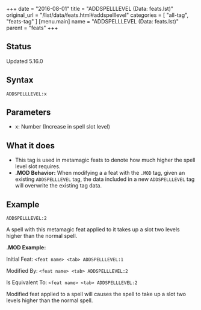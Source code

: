 +++
date = "2016-08-01"
title = "ADDSPELLLEVEL (Data: feats.lst)"
original_url = "/list/data/feats.html#addspelllevel"
categories = [ "all-tag", "feats-tag" ]
[menu.main]
    name = "ADDSPELLLEVEL (Data: feats.lst)"
    parent = "feats"
+++

## Status

Updated 5.16.0

## Syntax

`ADDSPELLLEVEL:x`

## Parameters

-   x: Number (Increase in spell slot level)



What it does
------------

-   This tag is used in metamagic feats to denote how much higher the
    spell level slot requires.
-   **.MOD Behavior:** When modifying a a feat with the `.MOD` tag,
    given an existing `ADDSPELLLEVEL` tag, the data included in a new
    `ADDSPELLLEVEL` tag will overwrite the existing tag data.

Example
-------

`ADDSPELLLEVEL:2`

A spell with this metamagic feat applied to it takes up a slot two
levels higher than the normal spell.

**.MOD Example:**

Initial Feat: `<feat name> <tab> ADDSPELLLEVEL:1`

Modified By: `<feat name> <tab> ADDSPELLLEVEL:2`

Is Equivalent To: `<feat name> <tab> ADDSPELLLEVEL:2`

Modified feat applied to a spell will causes the spell to take up a slot
two levels higher than the normal spell.

